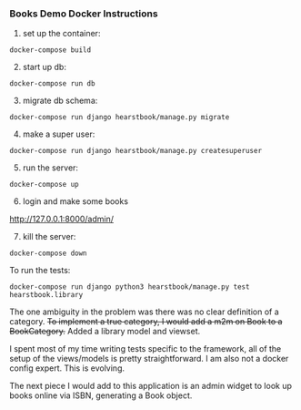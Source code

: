 ### Books Demo Docker Instructions ###

1. set up the container:

`docker-compose build`

2. start up db:

`docker-compose run db`

3. migrate db schema:

`docker-compose run django hearstbook/manage.py migrate`

4. make a super user:

`docker-compose run django hearstbook/manage.py createsuperuser`

5. run the server:

`docker-compose up`

6. login and make some books

http://127.0.0.1:8000/admin/

7. kill the server:

`docker-compose down`

To run the tests:

`docker-compose run django python3 hearstbook/manage.py test hearstbook.library`

The one ambiguity in the problem was there was no clear definition of a category. 
~~To implement a true category, I would add a m2m on Book to a BookCategory.~~ 
Added a library model and viewset.

I spent most of my time writing tests specific to the framework, all of the setup of the views/models is pretty straightforward. I am also not a docker config expert. This is evolving.

The next piece I would add to this application is an admin widget to look up books online via ISBN, generating a Book object.
